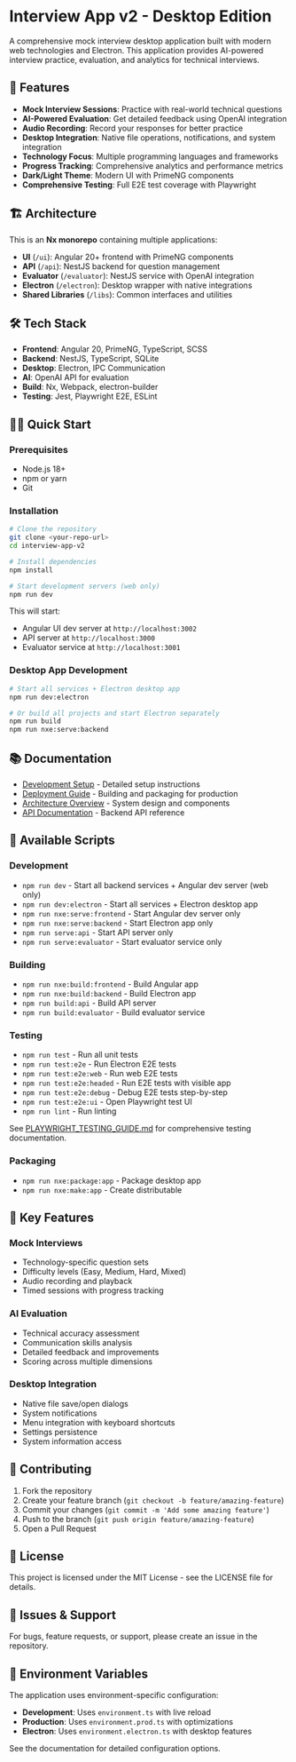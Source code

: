 # Interview App v2 - Desktop Edition

A comprehensive mock interview desktop application built with modern web technologies and Electron. This application provides AI-powered interview practice, evaluation, and analytics for technical interviews.

## 🚀 Features

- **Mock Interview Sessions**: Practice with real-world technical questions
- **AI-Powered Evaluation**: Get detailed feedback using OpenAI integration
- **Audio Recording**: Record your responses for better practice
- **Desktop Integration**: Native file operations, notifications, and system integration
- **Technology Focus**: Multiple programming languages and frameworks
- **Progress Tracking**: Comprehensive analytics and performance metrics
- **Dark/Light Theme**: Modern UI with PrimeNG components
- **Comprehensive Testing**: Full E2E test coverage with Playwright

## 🏗️ Architecture

This is an **Nx monorepo** containing multiple applications:

- **UI** (`/ui`): Angular 20+ frontend with PrimeNG components
- **API** (`/api`): NestJS backend for question management
- **Evaluator** (`/evaluator`): NestJS service with OpenAI integration
- **Electron** (`/electron`): Desktop wrapper with native integrations
- **Shared Libraries** (`/libs`): Common interfaces and utilities

## 🛠️ Tech Stack

- **Frontend**: Angular 20, PrimeNG, TypeScript, SCSS
- **Backend**: NestJS, TypeScript, SQLite
- **Desktop**: Electron, IPC Communication
- **AI**: OpenAI API for evaluation
- **Build**: Nx, Webpack, electron-builder
- **Testing**: Jest, Playwright E2E, ESLint

## 🏃‍♂️ Quick Start

### Prerequisites

- Node.js 18+ 
- npm or yarn
- Git

### Installation

```bash
# Clone the repository
git clone <your-repo-url>
cd interview-app-v2

# Install dependencies
npm install

# Start development servers (web only)
npm run dev
```

This will start:
- Angular UI dev server at `http://localhost:3002`
- API server at `http://localhost:3000`
- Evaluator service at `http://localhost:3001`

### Desktop App Development

```bash
# Start all services + Electron desktop app
npm run dev:electron

# Or build all projects and start Electron separately
npm run build
npm run nxe:serve:backend
```

## 📚 Documentation

- [Development Setup](./docs/development.md) - Detailed setup instructions
- [Deployment Guide](./docs/deployment.md) - Building and packaging for production
- [Architecture Overview](./docs/architecture.md) - System design and components
- [API Documentation](./docs/api.md) - Backend API reference

## 🧪 Available Scripts

### Development
- `npm run dev` - Start all backend services + Angular dev server (web only)
- `npm run dev:electron` - Start all services + Electron desktop app
- `npm run nxe:serve:frontend` - Start Angular dev server only
- `npm run nxe:serve:backend` - Start Electron app only
- `npm run serve:api` - Start API server only
- `npm run serve:evaluator` - Start evaluator service only

### Building
- `npm run nxe:build:frontend` - Build Angular app
- `npm run nxe:build:backend` - Build Electron app
- `npm run build:api` - Build API server
- `npm run build:evaluator` - Build evaluator service

### Testing
- `npm run test` - Run all unit tests
- `npm run test:e2e` - Run Electron E2E tests
- `npm run test:e2e:web` - Run web E2E tests  
- `npm run test:e2e:headed` - Run E2E tests with visible app
- `npm run test:e2e:debug` - Debug E2E tests step-by-step
- `npm run test:e2e:ui` - Open Playwright test UI
- `npm run lint` - Run linting

See [PLAYWRIGHT_TESTING_GUIDE.md](./PLAYWRIGHT_TESTING_GUIDE.md) for comprehensive testing documentation.

### Packaging
- `npm run nxe:package:app` - Package desktop app
- `npm run nxe:make:app` - Create distributable

## 🌟 Key Features

### Mock Interviews
- Technology-specific question sets
- Difficulty levels (Easy, Medium, Hard, Mixed)
- Audio recording and playback
- Timed sessions with progress tracking

### AI Evaluation
- Technical accuracy assessment
- Communication skills analysis
- Detailed feedback and improvements
- Scoring across multiple dimensions

### Desktop Integration
- Native file save/open dialogs
- System notifications
- Menu integration with keyboard shortcuts
- Settings persistence
- System information access

## 🤝 Contributing

1. Fork the repository
2. Create your feature branch (`git checkout -b feature/amazing-feature`)
3. Commit your changes (`git commit -m 'Add some amazing feature'`)
4. Push to the branch (`git push origin feature/amazing-feature`)
5. Open a Pull Request

## 📄 License

This project is licensed under the MIT License - see the LICENSE file for details.

## 🐛 Issues & Support

For bugs, feature requests, or support, please create an issue in the repository.

## 🔧 Environment Variables

The application uses environment-specific configuration:

- **Development**: Uses `environment.ts` with live reload
- **Production**: Uses `environment.prod.ts` with optimizations
- **Electron**: Uses `environment.electron.ts` with desktop features

See the documentation for detailed configuration options.
